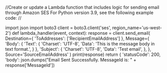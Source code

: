 //Create or update a Lambda function that includes logic for sending email through Amazon SES
For Python version 3.9, see the following example code: //

import json
import boto3
client = boto3.client('ses', region_name='us-west-2')
def lambda_handler(event, context):
    response = client.send_email(
    Destination={
        'ToAddresses': ['RecipientEmailAddress']
    },
    Message={
        'Body': {
            'Text': {
                'Charset': 'UTF-8',
                'Data': 'This is the message body in text format.',
            }
        },
        'Subject': {
            'Charset': 'UTF-8',
            'Data': 'Test email',
        },
    },
    Source='SourceEmailAddress'
    ) 
    print(response)
    return {
        'statusCode': 200,
        'body': json.dumps("Email Sent Successfully. MessageId is: " + response['MessageId'])


